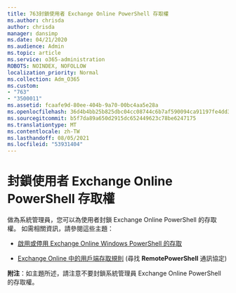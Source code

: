 ```yaml
---
title: 763封鎖使用者 Exchange Online PowerShell 存取權
ms.author: chrisda
author: chrisda
manager: dansimp
ms.date: 04/21/2020
ms.audience: Admin
ms.topic: article
ms.service: o365-administration
ROBOTS: NOINDEX, NOFOLLOW
localization_priority: Normal
ms.collection: Adm_O365
ms.custom:
- "763"
- "3500011"
ms.assetid: fcaafe9d-80ee-404b-9a70-00bc4aa5e28a
ms.openlocfilehash: 36d4b4bb25b825dbc04cc08744c6b7af590094ca91197fe4dd3d3a92c653cb0a
ms.sourcegitcommit: b5f7da89a650d2915dc652449623c78be6247175
ms.translationtype: MT
ms.contentlocale: zh-TW
ms.lasthandoff: 08/05/2021
ms.locfileid: "53931404"
---
```

# <a name="blocking-exchange-online-powershell-access-for-users"></a>封鎖使用者 Exchange Online PowerShell 存取權
做為系統管理員，您可以為使用者封鎖 Exchange Online PowerShell 的存取權。 如需相關資訊，請參閱這些主題：

- [啟用或停用 Exchange Online Windows PowerShell 的存取](https://docs.microsoft.com/powershell/exchange/exchange-online/disable-access-to-exchange-online-powershell)

- [Exchange Online 中的用戶端存取規則](https://technet.microsoft.com/library/mt842508.aspx) (尋找 **RemotePowerShell** 通訊協定)  

**附注**：如主題所述，請注意不要封鎖系統管理員 Exchange Online PowerShell 的存取權。

